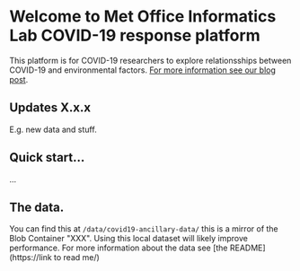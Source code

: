 # Welcome to Met Office Informatics Lab COVID-19 response platform

This platform is for COVID-19 researchers to explore relationsships between COVID-19 and environmental factors. [For more information see our blog post](https://medium.com/informatics-lab/met-office-and-partners-offer-data-and-platform-for-covid-19-researchers-83848ac55f5f).

## Updates X.x.x
E.g. new data and stuff.


## Quick start...

...

## The data.

You can find this at `/data/covid19-ancillary-data/` this is a mirror of the Blob Container "XXX". Using this local dataset will likely improve performance. For more information about the data see [the README](https://link to read me/)